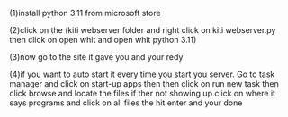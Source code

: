 (1)install python 3.11 from microsoft store

(2)click on the (kiti webserver folder and right click on kiti webserver.py then click on open whit and open whit python 3.11)

(3)now go to the site it gave you and your redy

(4)if you want to auto start it every time you start you server. Go to task manager and click on start-up apps then then click on run new task then click browse and locate the files if ther not showing up click on where it says programs and click on all files the hit enter and your done
